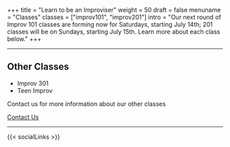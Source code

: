 +++
title = "Learn to be an Improviser"
weight = 50
draft = false
menuname = "Classes"
classes = ["improv101", "improv201"]
intro = "Our next round of Improv 101 classes are forming now for Saturdays, starting July 14th; 201 classes will be on Sundays, starting July 15th. Learn more about each class below."
+++

---

## Other Classes

* Improv 301
* Teen Improv

Contact us for more information about our other classes  

<a href="/#contact" class="button special">Contact Us</a>

---

{{< socialLinks >}}
